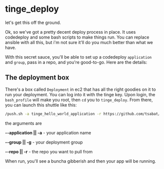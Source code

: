 # tinge_deploy

let's get this off the ground.

Ok, so we've got a pretty decent deploy process in place.  It uses codedeploy and
some bash scripts to make things run.  You can replace ansible with all this, but
i'm not sure it'll do you much better than what we have.

With this secret sauce, you'll be able to set up a codedeploy `application` and 
`group`, pass in a repo, and you're good-to-go.  Here are the details:

## The deployment box

There's a box called `Deployment` in ec2 that has all the right goodies on it to
run your deployment.  You can log into it with the tinge key.  Upon login, the
`bash_profile` will make you root, then `cd` you to `tinge_deploy`.  From there,
you can launch this shuttle like this:

```bash
/push.sh -a tinge_hello_world_application -r https://github.com/tsabat/example_rails.git -g tinge_hello_world_as_group
```

the arguments are

**--application || -a** - your application name

**--group || -g** - your deployment group

**--repo || -r** - the repo you want to pull from

When run, you'll see a buncha gibberish and then your app will be running.

